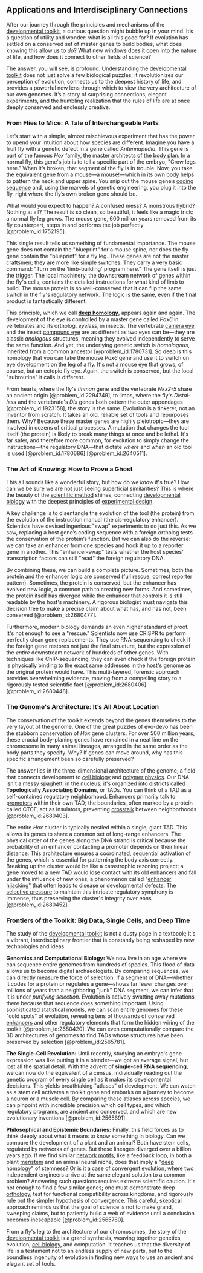 ## Applications and Interdisciplinary Connections

After our journey through the principles and mechanisms of the [developmental toolkit](@article_id:190445), a curious question might bubble up in your mind. It’s a question of utility and wonder: what is all this good for? If evolution has settled on a conserved set of master genes to build bodies, what does knowing this allow us to *do*? What new windows does it open into the nature of life, and how does it connect to other fields of science?

The answer, you will see, is profound. Understanding the [developmental toolkit](@article_id:190445) does not just solve a few biological puzzles; it revolutionizes our perception of evolution, connects us to the deepest history of life, and provides a powerful new lens through which to view the very architecture of our own genomes. It’s a story of surprising connections, elegant experiments, and the humbling realization that the rules of life are at once deeply conserved and endlessly creative.

### From Flies to Mice: A Tale of Interchangeable Parts

Let’s start with a simple, almost mischievous experiment that has the power to upend your intuition about how species are different. Imagine you have a fruit fly with a genetic defect in a gene called *Antennapedia*. This gene is part of the famous *Hox* family, the master architects of the [body plan](@article_id:136976). In a normal fly, this gene's job is to tell a specific part of the embryo, "Grow legs here." When it’s broken, that segment of the fly is in trouble. Now, you take the equivalent gene from a mouse—a mouse!—which in its own body helps to pattern the neck and upper spine. You snip out the mouse gene’s [coding sequence](@article_id:204334) and, using the marvels of genetic engineering, you plug it into the fly, right where the fly’s own broken gene should be.

What would you expect to happen? A confused mess? A monstrous hybrid? Nothing at all? The result is so clean, so beautiful, it feels like a magic trick: a normal fly leg grows. The mouse gene, 600 million years removed from its fly counterpart, steps in and performs the job perfectly [@problem_id:1752195].

This single result tells us something of fundamental importance. The mouse gene does not contain the "blueprint" for a mouse spine, nor does the fly gene contain the "blueprint" for a fly leg. These genes are not the master craftsmen; they are more like simple switches. They carry a very basic command: "Turn on the 'limb-building' program here." The gene itself is just the trigger. The local machinery, the downstream network of genes within the fly's cells, contains the detailed instructions for what kind of limb to build. The mouse protein is so well-conserved that it can flip the same switch in the fly's regulatory network. The logic is the same, even if the final product is fantastically different.

This principle, which we call **[deep homology](@article_id:138613)**, appears again and again. The development of the eye is controlled by a master gene called *Pax6* in vertebrates and its ortholog, *eyeless*, in insects. The vertebrate [camera eye](@article_id:264605) and the insect [compound eye](@article_id:169971) are as different as two eyes can be—they are classic *analogous* structures, meaning they evolved independently to serve the same function. And yet, the underlying genetic switch is *homologous*, inherited from a common ancestor [@problem_id:1780731]. So deep is this homology that you can take the mouse *Pax6* gene and use it to switch on eye development on the leg of a fly. It's not a mouse eye that grows, of course, but an ectopic fly eye. Again, the switch is conserved, but the local "subroutine" it calls is different.

From hearts, where the fly's *tinman* gene and the vertebrate *Nkx2-5* share an ancient origin [@problem_id:2294749], to limbs, where the fly's *Distal-less* and the vertebrate's *Dlx* genes both pattern the outer appendages [@problem_id:1923158], the story is the same. Evolution is a tinkerer, not an inventor from scratch. It takes an old, reliable set of tools and repurposes them. Why? Because these master genes are highly pleiotropic—they are involved in dozens of critical processes. A mutation that changes the tool itself (the protein) is likely to break many things at once and be lethal. It's far safer, and therefore more common, for evolution to simply change the instructions—the regulatory DNA—that dictate *where* and *when* an old tool is used [@problem_id:1780686] [@problem_id:2640511].

### The Art of Knowing: How to Prove a Ghost

This all sounds like a wonderful story, but how do we *know* it's true? How can we be sure we are not just seeing superficial similarities? This is where the beauty of the [scientific method](@article_id:142737) shines, connecting [developmental biology](@article_id:141368) with the deepest principles of [experimental design](@article_id:141953).

A key challenge is to disentangle the evolution of the tool (the protein) from the evolution of the instruction manual (the cis-regulatory enhancer). Scientists have devised ingenious "swap" experiments to do just this. As we saw, replacing a host gene’s coding sequence with a foreign ortholog tests the conservation of the protein’s function. But we can also do the reverse: we can take an enhancer from one species and hook it up to a reporter gene in another. This "enhancer-swap" tests whether the host species' transcription factors can still "read" the foreign regulatory DNA.

By combining these, we can build a complete picture. Sometimes, both the protein and the enhancer logic are conserved (full rescue, correct reporter pattern). Sometimes, the protein is conserved, but the enhancer has evolved new logic, a common path to creating new forms. And sometimes, the protein itself has diverged while the enhancer that controls it is still readable by the host's machinery. A rigorous biologist must navigate this decision tree to make a precise claim about what has, and has not, been conserved [@problem_id:2680477].

Furthermore, modern biology demands an even higher standard of proof. It's not enough to see a "rescue." Scientists now use CRISPR to perform perfectly clean gene replacements. They use RNA-sequencing to check if the foreign gene restores not just the final structure, but the expression of the *entire* downstream network of hundreds of other genes. With techniques like ChIP-sequencing, they can even check if the foreign protein is physically binding to the exact same addresses in the host's genome as the original protein would have. This multi-layered, forensic approach provides overwhelming evidence, moving from a compelling story to a rigorously tested scientific fact [@problem_id:2680406] [@problem_id:2680448].

### The Genome's Architecture: It’s All About Location

The conservation of the toolkit extends beyond the genes themselves to the very layout of the genome. One of the great puzzles of evo-devo has been the stubborn conservation of *Hox* gene clusters. For over 500 million years, these crucial body-planing genes have remained in a neat line on the chromosome in many animal lineages, arranged in the same order as the body parts they specify. Why? If genes can move around, why has this specific arrangement been so carefully preserved?

The answer lies in the three-dimensional architecture of the genome, a field that connects development to [cell biology](@article_id:143124) and [polymer physics](@article_id:144836). Our DNA isn't a messy spaghetti in the nucleus; it's organized into districts called **Topologically Associating Domains**, or TADs. You can think of a TAD as a self-contained regulatory neighborhood. Enhancers primarily talk to [promoters](@article_id:149402) within their own TAD; the boundaries, often marked by a protein called CTCF, act as insulators, preventing [crosstalk](@article_id:135801) between neighborhoods [@problem_id:2680403].

The entire *Hox* cluster is typically nestled within a single, giant TAD. This allows its genes to share a common set of long-range enhancers. The physical order of the genes along the DNA strand is critical because the probability of an enhancer contacting a promoter depends on their linear distance. This architecture ensures a coordinated, sequential activation of the genes, which is essential for patterning the body axis correctly. Breaking up the cluster would be like a catastrophic rezoning project: a gene moved to a new TAD would lose contact with its old enhancers and fall under the influence of new ones, a phenomenon called "[enhancer hijacking](@article_id:151410)" that often leads to disease or developmental defects. The [selective pressure](@article_id:167042) to maintain this intricate regulatory symphony is immense, thus preserving the cluster's integrity over eons [@problem_id:2680452].

### Frontiers of the Toolkit: Big Data, Single Cells, and Deep Time

The study of the [developmental toolkit](@article_id:190445) is not a dusty page in a textbook; it's a vibrant, interdisciplinary frontier that is constantly being reshaped by new technologies and ideas.

**Genomics and Computational Biology:** We now live in an age where we can sequence entire genomes from hundreds of species. This flood of data allows us to become digital archaeologists. By comparing sequences, we can directly measure the force of selection. If a segment of DNA—whether it codes for a protein or regulates a gene—shows far fewer changes over millions of years than a neighboring "junk" DNA segment, we can infer that it is under *purifying selection*. Evolution is actively swatting away mutations there because that sequence does something important. Using sophisticated statistical models, we can scan entire genomes for these "cold spots" of evolution, revealing tens of thousands of conserved [enhancers](@article_id:139705) and other regulatory elements that form the hidden wiring of the toolkit [@problem_id:2680420]. We can even computationally compare the 3D architectures of genomes to find TADs whose structures have been preserved by selection [@problem_id:2565781].

**The Single-Cell Revolution:** Until recently, studying an embryo's gene expression was like putting it in a blender—we got an average signal, but lost all the spatial detail. With the advent of **single-cell RNA sequencing**, we can now do the equivalent of a census, individually reading out the genetic program of every single cell as it makes its developmental decisions. This yields breathtaking "atlases" of development. We can watch as a stem cell activates a toolkit gene and embarks on a journey to become a neuron or a muscle cell. By comparing these atlases across species, we can pinpoint with incredible precision which cell types, and which regulatory programs, are ancient and conserved, and which are new evolutionary inventions [@problem_id:2565691].

**Philosophical and Epistemic Boundaries:** Finally, this field forces us to think deeply about what it means to know something in biology. Can we compare the development of a plant and an animal? Both have stem cells, regulated by networks of genes. But these lineages diverged over a billion years ago. If we find similar [network motifs](@article_id:147988), like a feedback loop, in both a plant [meristem](@article_id:175629) and an animal neural niche, does that imply a "[deep homology](@article_id:138613)" of stemness? Or is it a case of [convergent evolution](@article_id:142947), where two independent engineers arrive at the same elegant solution to a common problem? Answering such questions requires extreme scientific caution. It's not enough to find a few similar genes; one must demonstrate deep [orthology](@article_id:162509), test for functional compatibility across kingdoms, and rigorously rule out the simpler hypothesis of convergence. This careful, skeptical approach reminds us that the goal of science is not to make grand, sweeping claims, but to patiently build a web of evidence until a conclusion becomes inescapable [@problem_id:2565780].

From a fly's leg to the architecture of our chromosomes, the story of the [developmental toolkit](@article_id:190445) is a grand synthesis, weaving together genetics, evolution, [cell biology](@article_id:143124), and computation. It teaches us that the diversity of life is a testament not to an endless supply of new parts, but to the boundless ingenuity of evolution in finding new ways to use an ancient and elegant set of tools.